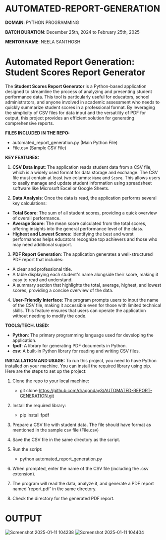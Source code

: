 # AUTOMATED-REPORT-GENERATION

**DOMAIN**: PYTHON PROGRAMMING

**BATCH DURATION**: December 25th, 2024 to February 25th, 2025

**MENTOR NAME**: NEELA SANTHOSH

# **Automated Report Generation: Student Scores Report Generator**

The **Student Scores Report Generator** is a Python-based application designed to streamline the process of analyzing and presenting student performance data. This tool is particularly useful for educators, school administrators, and anyone involved in academic assessment who needs to quickly summarize student scores in a professional format. By leveraging the simplicity of CSV files for data input and the versatility of PDF for output, this project provides an efficient solution for generating comprehensive reports.

**FILES INCLUDED IN THE REPO:**
- automated_report_generation.py (Main Python File)
- File.csv (Sample CSV File)

**KEY FEATURES:**
1. **CSV Data Input**: The application reads student data from a CSV file, which is a widely used format for data storage and exchange. The CSV file must contain at least two columns: `Name` and `Score`. This allows users to easily manage and update student information using spreadsheet software like Microsoft Excel or Google Sheets.

2. **Data Analysis**: Once the data is read, the application performs several key calculations:
  - **Total Score**: The sum of all student scores, providing a quick overview of overall performance.
  - **Average Score**: The mean score calculated from the total scores, offering insights into the general performance level of the class.
  - **Highest and Lowest Scores**: Identifying the best and worst performances helps educators recognize top achievers and those who may need additional support.

3. **PDF Report Generation**: The application generates a well-structured PDF report that includes:
  - A clear and professional title.
  - A table displaying each student's name alongside their score, making it easy to read and understand.
  - A summary section that highlights the total, average, highest, and lowest scores, providing a concise overview of the data.

4. **User-Friendly Interface**: The program prompts users to input the name of the CSV file, making it accessible even for those with limited technical skills. This feature ensures that users can operate the application without needing to modify the code.

**TOOLS/TECH. USED:**
- **Python**: The primary programming language used for developing the application.
- **fpdf**: A library for generating PDF documents in Python.
- **csv**: A built-in Python library for reading and writing CSV files.

**INSTALLATION AND USAGE:** 
To run this project, you need to have Python installed on your machine. You can install the required library using pip. Here are the steps to set up the project:

1. Clone the repo to your local machine:
   - git clone https://github.com/dragonday3/AUTOMATED-REPORT-GENERATION.git

2. Install the required library:
   - pip install fpdf

3. Prepare a CSV file with student data. The file should have format as mentioned in the sample csv file (File.csv)

4. Save the CSV file in the same directory as the script.

5. Run the script:
   - python automated_report_generation.py

6. When prompted, enter the name of the CSV file (including the .csv extension).

8. The program will read the data, analyze it, and generate a PDF report named 'report.pdf' in the same directory.

9. Check the directory for the generated PDF report.

# **OUTPUT**
![Screenshot 2025-01-11 104238](https://github.com/user-attachments/assets/aa2c167e-ab7a-4034-94aa-0ff3e3e30394)
![Screenshot 2025-01-11 104404](https://github.com/user-attachments/assets/f7e699a3-443e-4676-9078-8e603514ee24)
